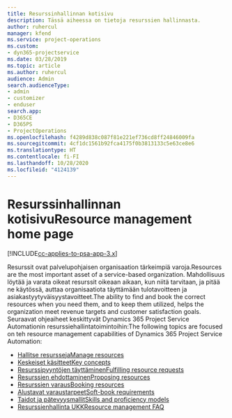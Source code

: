 ```yaml
---
title: Resurssinhallinnan kotisivu
description: Tässä aiheessa on tietoja resurssien hallinnasta.
author: ruhercul
manager: kfend
ms.service: project-operations
ms.custom:
- dyn365-projectservice
ms.date: 03/28/2019
ms.topic: article
ms.author: ruhercul
audience: Admin
search.audienceType:
- admin
- customizer
- enduser
search.app:
- D365CE
- D365PS
- ProjectOperations
ms.openlocfilehash: f4289d838c087f81e221ef736cd8ff24846009fa
ms.sourcegitcommit: 4cf1dc1561b92fca4175f0b3813133c5e63ce8e6
ms.translationtype: HT
ms.contentlocale: fi-FI
ms.lasthandoff: 10/28/2020
ms.locfileid: "4124139"
---
```

# <a name="resource-management-home-page"></a><span data-ttu-id="a627f-103">Resurssinhallinnan kotisivu</span><span class="sxs-lookup"><span data-stu-id="a627f-103">Resource management home page</span></span>

[!INCLUDE[cc-applies-to-psa-app-3.x](../includes/cc-applies-to-psa-app-3x.md)]

<span data-ttu-id="a627f-104">Resurssit ovat palvelupohjaisen organisaation tärkeimpiä varoja.</span><span class="sxs-lookup"><span data-stu-id="a627f-104">Resources are the most important asset of a service-based organization.</span></span> <span data-ttu-id="a627f-105">Mahdollisuus löytää ja varata oikeat resurssit oikeaan aikaan, kun niitä tarvitaan, ja pitää ne käytössä, auttaa organisaatiota täyttämään tulotavoitteen ja asiakastyytyväisyystavoitteet.</span><span class="sxs-lookup"><span data-stu-id="a627f-105">The ability to find and book the correct resources when you need them, and to keep them utilized, helps the organization meet revenue targets and customer satisfaction goals.</span></span> <span data-ttu-id="a627f-106">Seuraavat ohjeaiheet keskittyvät Dynamics 365 Project Service Automationin resurssiehallintatoimintoihin:</span><span class="sxs-lookup"><span data-stu-id="a627f-106">The following topics are focused on teh resource management capabilities of Dynamics 365 Project Service Automation:</span></span>

- [<span data-ttu-id="a627f-107">Hallitse resursseja</span><span class="sxs-lookup"><span data-stu-id="a627f-107">Manage resources</span></span>](manage-resources.md)
- [<span data-ttu-id="a627f-108">Keskeiset käsitteet</span><span class="sxs-lookup"><span data-stu-id="a627f-108">Key concepts</span></span>](reports-key-concepts.md)
- [<span data-ttu-id="a627f-109">Resurssipyyntöjen täyttäminen</span><span class="sxs-lookup"><span data-stu-id="a627f-109">Fulfilling resource requests</span></span>](resource-management-fulfill-requests.md)
- [<span data-ttu-id="a627f-110">Resurssien ehdottaminen</span><span class="sxs-lookup"><span data-stu-id="a627f-110">Proposing resources</span></span>](resource-management-propose-resources.md)
- [<span data-ttu-id="a627f-111">Resurssien varaus</span><span class="sxs-lookup"><span data-stu-id="a627f-111">Booking resources</span></span>](resource-management-book-resources-scheduleboard.md)
- [<span data-ttu-id="a627f-112">Alustavat varaustarpeet</span><span class="sxs-lookup"><span data-stu-id="a627f-112">Soft-book requirements</span></span>](resource-management-softbook-requirements.md)
- [<span data-ttu-id="a627f-113">Taidot ja pätevyysmallit</span><span class="sxs-lookup"><span data-stu-id="a627f-113">Skills and proficiency models</span></span>](resource-management-skills-proficiency.md)
- [<span data-ttu-id="a627f-114">Resurssienhallinta UKK</span><span class="sxs-lookup"><span data-stu-id="a627f-114">Resource management FAQ</span></span>](resource-management-faq.md)
